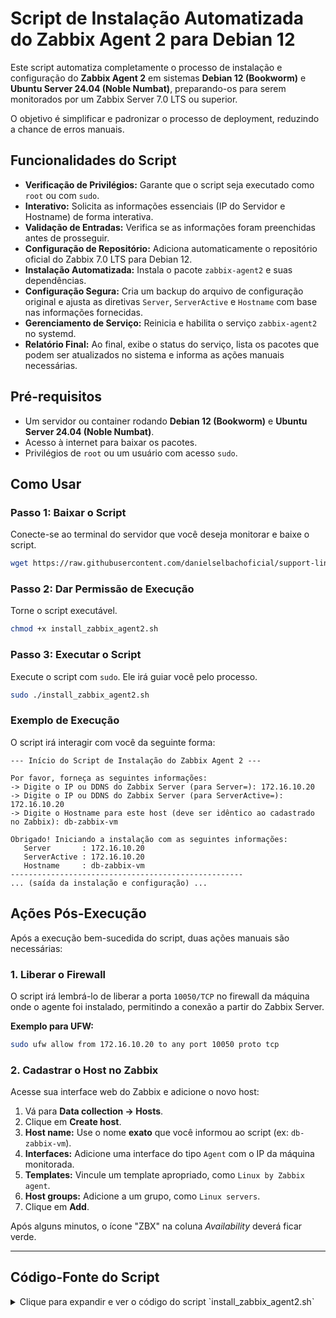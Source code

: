 # Script de Instalação Automatizada do Zabbix Agent 2 para Debian 12

Este script automatiza completamente o processo de instalação e configuração do **Zabbix Agent 2** em sistemas **Debian 12 (Bookworm)** e **Ubuntu Server 24.04 (Noble Numbat)**, preparando-os para serem monitorados por um Zabbix Server 7.0 LTS ou superior.

O objetivo é simplificar e padronizar o processo de deployment, reduzindo a chance de erros manuais.

## Funcionalidades do Script

-   **Verificação de Privilégios:** Garante que o script seja executado como `root` ou com `sudo`.
-   **Interativo:** Solicita as informações essenciais (IP do Servidor e Hostname) de forma interativa.
-   **Validação de Entradas:** Verifica se as informações foram preenchidas antes de prosseguir.
-   **Configuração de Repositório:** Adiciona automaticamente o repositório oficial do Zabbix 7.0 LTS para Debian 12.
-   **Instalação Automatizada:** Instala o pacote `zabbix-agent2` e suas dependências.
-   **Configuração Segura:** Cria um backup do arquivo de configuração original e ajusta as diretivas `Server`, `ServerActive` e `Hostname` com base nas informações fornecidas.
-   **Gerenciamento de Serviço:** Reinicia e habilita o serviço `zabbix-agent2` no systemd.
-   **Relatório Final:** Ao final, exibe o status do serviço, lista os pacotes que podem ser atualizados no sistema e informa as ações manuais necessárias.

## Pré-requisitos

-   Um servidor ou container rodando **Debian 12 (Bookworm)** e **Ubuntu Server 24.04 (Noble Numbat)**.
-   Acesso à internet para baixar os pacotes.
-   Privilégios de `root` ou um usuário com acesso `sudo`.

## Como Usar

### Passo 1: Baixar o Script

Conecte-se ao terminal do servidor que você deseja monitorar e baixe o script.

```bash
wget https://raw.githubusercontent.com/danielselbachoficial/support-linux/main/zabbix-7-lts/scripts/install_zabbix_agent2.sh
```

### Passo 2: Dar Permissão de Execução

Torne o script executável.

```bash
chmod +x install_zabbix_agent2.sh
```

### Passo 3: Executar o Script

Execute o script com `sudo`. Ele irá guiar você pelo processo.

```bash
sudo ./install_zabbix_agent2.sh
```

### Exemplo de Execução

O script irá interagir com você da seguinte forma:

```
--- Início do Script de Instalação do Zabbix Agent 2 ---

Por favor, forneça as seguintes informações:
-> Digite o IP ou DDNS do Zabbix Server (para Server=): 172.16.10.20
-> Digite o IP ou DDNS do Zabbix Server (para ServerActive=): 172.16.10.20
-> Digite o Hostname para este host (deve ser idêntico ao cadastrado no Zabbix): db-zabbix-vm

Obrigado! Iniciando a instalação com as seguintes informações:
   Server       : 172.16.10.20
   ServerActive : 172.16.10.20
   Hostname     : db-zabbix-vm
----------------------------------------------------
... (saída da instalação e configuração) ...
```

## Ações Pós-Execução

Após a execução bem-sucedida do script, duas ações manuais são necessárias:

### 1. Liberar o Firewall

O script irá lembrá-lo de liberar a porta `10050/TCP` no firewall da máquina onde o agente foi instalado, permitindo a conexão a partir do Zabbix Server.

**Exemplo para UFW:**
```bash
sudo ufw allow from 172.16.10.20 to any port 10050 proto tcp
```

### 2. Cadastrar o Host no Zabbix

Acesse sua interface web do Zabbix e adicione o novo host:
1.  Vá para **Data collection -> Hosts**.
2.  Clique em **Create host**.
3.  **Host name:** Use o nome **exato** que você informou ao script (ex: `db-zabbix-vm`).
4.  **Interfaces:** Adicione uma interface do tipo `Agent` com o IP da máquina monitorada.
5.  **Templates:** Vincule um template apropriado, como `Linux by Zabbix agent`.
6.  **Host groups:** Adicione a um grupo, como `Linux servers`.
7.  Clique em **Add**.

Após alguns minutos, o ícone "ZBX" na coluna *Availability* deverá ficar verde.

---

## Código-Fonte do Script

<details>
<summary>Clique para expandir e ver o código do script `install_zabbix_agent2.sh`</summary>

```bash
#!/bin/bash

# ====================================================================================
# Script para Instalação e Configuração Automatizada do Zabbix Agent 2
# Versão: 1.0
# Compatibilidade: Debian 12 (Bookworm) e Ubuntu Server 24.04 (Noble Numbat) para Zabbix 7.0 LTS
# ====================================================================================

# Cores para uma saída mais legível
GREEN='\033[0;32m'
YELLOW='\033[1;33m'
RED='\033[0;31m'
NC='\033[0m' # Sem Cor

# --- Verificação de Segurança ---
# Garante que o script está sendo executado como root (ou com sudo)
if [[ $EUID -ne 0 ]]; then
   echo -e "${RED}ERRO: Este script precisa ser executado como root ou com sudo.${NC}" 
   exit 1
fi

echo -e "${GREEN}--- Início do Script de Instalação do Zabbix Agent 2 ---${NC}"

# --- Coleta de Informações do Usuário ---
echo -e "\n${YELLOW}Por favor, forneça as seguintes informações:${NC}"

read -p "-> Digite o IP ou DDNS do Zabbix Server (para Server=): " ZABBIX_SERVER
read -p "-> Digite o IP ou DDNS do Zabbix Server (para ServerActive=): " ZABBIX_SERVER_ACTIVE
read -p "-> Digite o Hostname para este host (deve ser idêntico ao cadastrado no Zabbix): " ZABBIX_HOSTNAME

# Validação simples das entradas
if [ -z "$ZABBIX_SERVER" ] || [ -z "$ZABBIX_SERVER_ACTIVE" ] || [ -z "$ZABBIX_HOSTNAME" ]; then
    echo -e "\n${RED}ERRO: Todas as informações são obrigatórias. Abortando.${NC}"
    exit 1
fi

echo -e "\n${GREEN}Obrigado! Iniciando a instalação com as seguintes informações:${NC}"
echo "   Server       : $ZABBIX_SERVER"
echo "   ServerActive : $ZABBIX_SERVER_ACTIVE"
echo "   Hostname     : $ZABBIX_HOSTNAME"
echo "----------------------------------------------------"

# --- Início da Instalação ---
# O comando 'set -e' garante que o script pare se algum comando falhar
set -e

echo -e "\n${YELLOW}Passo 1: Atualizando a lista de pacotes...${NC}"
apt update

echo -e "\n${YELLOW}Passo 2: Baixando e instalando o repositório do Zabbix 7.0 LTS...${NC}"
wget [https://repo.zabbix.com/zabbix/7.0/debian/pool/main/z/zabbix-release/zabbix-release_7.0-1%2Bdebian12_all.deb](https://repo.zabbix.com/zabbix/7.0/debian/pool/main/z/zabbix-release/zabbix-release_7.0-1%2Bdebian12_all.deb) -O /tmp/zabbix-release.deb
dpkg -i /tmp/zabbix-release.deb
apt update

echo -e "\n${YELLOW}Passo 3: Instalando o Zabbix Agent 2...${NC}"
apt install zabbix-agent2 -y

# --- Início da Configuração ---
echo -e "\n${YELLOW}Passo 4: Configurando o arquivo zabbix_agent2.conf...${NC}"
CONFIG_FILE="/etc/zabbix/zabbix_agent2.conf"

echo "   -> Criando backup do arquivo de configuração original em ${CONFIG_FILE}.bak"
cp $CONFIG_FILE ${CONFIG_FILE}.bak

echo "   -> Alterando 'Server' para: $ZABBIX_SERVER"
sed -i -E "s/^Server=127.0.0.1/Server=${ZABBIX_SERVER}/" $CONFIG_FILE

echo "   -> Alterando 'ServerActive' para: $ZABBIX_SERVER_ACTIVE"
sed -i -E "s/^ServerActive=127.0.0.1/ServerActive=${ZABBIX_SERVER_ACTIVE}/" $CONFIG_FILE

echo "   -> Alterando 'Hostname' para: $ZABBIX_HOSTNAME"
sed -i -E "s/^Hostname=Zabbix server/Hostname=${ZABBIX_HOSTNAME}/" $CONFIG_FILE

echo -e "${GREEN}Configuração aplicada com sucesso!${NC}"

# --- Finalização e Serviços ---
echo -e "\n${YELLOW}Passo 5: Reiniciando e habilitando o serviço do Zabbix Agent 2...${NC}"
systemctl restart zabbix-agent2
systemctl enable zabbix-agent2

echo -e "\n${GREEN}Serviço do Zabbix Agent 2 está ativo e configurado!${NC}"
systemctl status zabbix-agent2 --no-pager

# --- Informações Adicionais ---
echo -e "\n----------------------------------------------------"
echo -e "${YELLOW}Passo 6: Verificando pacotes que podem ser atualizados...${NC}"
apt list --upgradable

echo -e "\n----------------------------------------------------"
echo -e "${GREEN}--- Instalação Concluída! ---${NC}"
echo -e "\n${YELLOW}AÇÕES NECESSÁRIAS:${NC}"
echo -e "1. Lembre-se de cadastrar este host na interface web do Zabbix com o Hostname: ${GREEN}${ZABBIX_HOSTNAME}${NC}"
echo -e "2. Libere a porta ${GREEN}10050/TCP${NC} no firewall desta máquina, permitindo a entrada a partir do IP do Zabbix Server (${GREEN}${ZABBIX_SERVER}${NC})."
echo -e "   Comando de exemplo para UFW: ${GREEN}sudo ufw allow from ${ZABBIX_SERVER} to any port 10050 proto tcp${NC}"
echo "----------------------------------------------------"

exit 0
```

</details>
